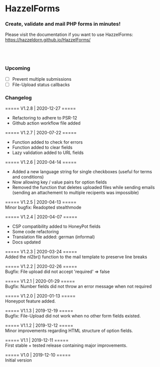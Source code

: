 # HazzelForms
### Create, validate and mail PHP forms in minutes!

Please visit the documentation if you want to use HazzelForms:<br/>
https://hazzeldorn.github.io/HazzelForms/
<br/><br/><br/><br/>


### Upcoming

- [ ] Prevent multiple submissions
- [ ] File-Upload status callbacks

### Changelog
===== V1.2.8 | 2020-12-27 ===== <br/>
* Refactoring to adhere to PSR-12
* Github action workflow file added

===== V1.2.7 | 2020-07-22 ===== <br/>
* Function added to check for errors
* Function added to clear fields
* Lazy validation added to URL fields

===== V1.2.6 | 2020-04-14 ===== <br/>
* Added a new language string for single checkboxes (useful for terms and conditions)
* Now allowing key / value pairs for option fields
* Removed the function that deletes uploaded files while sending emails (sending an attachement to multiple recipents was impossible)

===== V1.2.5 | 2020-04-13 ===== <br/>
Minor bugfix: Readopted stealthmode

===== V1.2.4 | 2020-04-07 ===== <br/>
* CSP compatibility added to HoneyPot fields
* Some code refactoring
* Translation file added: german (informal)
* Docs updated

===== V1.2.3 | 2020-03-24 ===== <br/>
Added the nl2br() function to the mail template to preserve line breaks

===== V1.2.2 | 2020-02-26 ===== <br/>
Bugfix: File upload did not accept 'required' => false

===== V1.2.1 | 2020-01-29 ===== <br/>
Bugfix: Number fields did not throw an error message when not required

===== V1.2.0 |  2020-01-13 ===== <br/>
Honeypot feature added.

===== V1.1.3 |  2019-12-19 ===== <br/>
Bugfix: File-Upload did not work when no other form fields existed.

===== V1.1.2 |  2019-12-12 ===== <br/>
Minor improvements regarding HTML structure of option fields.

===== V1.1 |  2019-12-11 ===== <br/>
First stable + tested release containing major improvements.

===== V1.0 |  2019-12-10 ===== <br/>
Initial version
